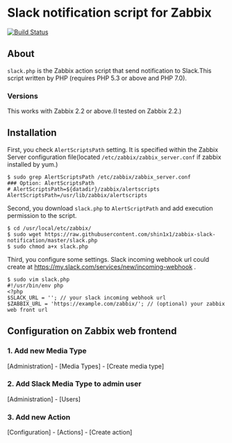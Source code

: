# Slack notification script for Zabbix

[![Build Status](https://travis-ci.org/shin1x1/zabbix-slack-notification.svg?branch=master)](https://travis-ci.org/shin1x1/zabbix-slack-notification)

## About

`slack.php` is the Zabbix action script that send notification to Slack.This script written by PHP (requires PHP 5.3 or above and PHP 7.0).

### Versions

This works with Zabbix 2.2 or above.(I tested on Zabbix 2.2.)

## Installation

First, you check `AlertScriptsPath` setting. It is specified within the Zabbix Server configuration file(located `/etc/zabbix/zabbix_server.conf` if zabbix installed by yum.)

```
$ sudo grep AlertScriptsPath /etc/zabbix/zabbix_server.conf
### Option: AlertScriptsPath
# AlertScriptsPath=${datadir}/zabbix/alertscripts
AlertScriptsPath=/usr/lib/zabbix/alertscripts
```

Second, you download `slack.php` to `AlertScriptPath` and add execution permission to the script.

```
$ cd /usr/local/etc/zabbix/
$ sudo wget https://raw.githubusercontent.com/shin1x1/zabbix-slack-notification/master/slack.php
$ sudo chmod a+x slack.php
```

Third, you configure some settings. Slack incoming webhook url could create at https://my.slack.com/services/new/incoming-webhook .

```
$ sudo vim slack.php
#!/usr/bin/env php
<?php
$SLACK_URL = ''; // your slack incoming webhook url
$ZABBIX_URL = 'https://example.com/zabbix/'; // (optional) your zabbix web front url
```

## Configuration on Zabbix web frontend

### 1. Add new Media Type

[Administration] - [Media Types] - [Create media type]



### 2. Add Slack Media Type to admin user

[Administration] - [Users]



### 3. Add new Action

[Configuration] - [Actions] - [Create action]




